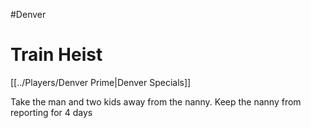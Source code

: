 #Denver
# Train Heist
[[../Players/Denver Prime|Denver Specials]]

Take the man and two kids away from the nanny. Keep the nanny from reporting for 4 days